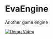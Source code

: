 # EvaEngine
Another game engine

[![Demo Video](https://img.youtube.com/vi/KETwM3-z2Z4/0.jpg)](https://www.youtube.com/watch?v=KETwM3-z2Z4)
